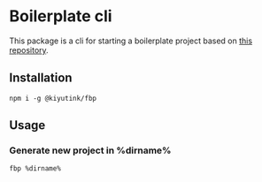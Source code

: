 # Boilerplate cli
This package is a cli for starting a boilerplate project based on [this repository](https://github.com/kiyutink/frontend-boilerplate).

## Installation
`npm i -g @kiyutink/fbp`

## Usage
### Generate new project in %dirname%
`fbp %dirname%`